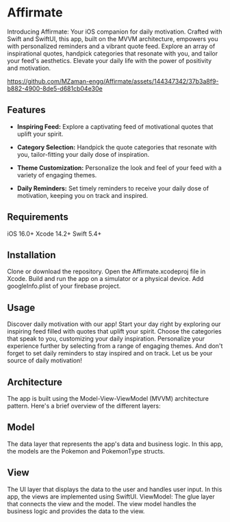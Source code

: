 # Affirmate
Introducing Affirmate: Your iOS companion for daily motivation. Crafted with Swift and SwiftUI, this app, built on the MVVM architecture, empowers you with personalized reminders and a vibrant quote feed. Explore an array of inspirational quotes, handpick categories that resonate with you, and tailor your feed's aesthetics. Elevate your daily life with the power of positivity and motivation.


https://github.com/MZaman-engg/Affirmate/assets/144347342/37b3a8f9-b882-4900-8de5-d681cb04e30e


## Features
- **Inspiring Feed:** Explore a captivating feed of motivational quotes that uplift your spirit.

- **Category Selection:** Handpick the quote categories that resonate with you, tailor-fitting your daily dose of inspiration.

- **Theme Customization:** Personalize the look and feel of your feed with a variety of engaging themes.

- **Daily Reminders:** Set timely reminders to receive your daily dose of motivation, keeping you on track and inspired.

## Requirements
iOS 16.0+
Xcode 14.2+
Swift 5.4+

## Installation

Clone or download the repository.
Open the Affirmate.xcodeproj file in Xcode.
Build and run the app on a simulator or a physical device.
Add googleInfo.plist of your firebase project.
## Usage
Discover daily motivation with our app! Start your day right by exploring our inspiring feed filled with quotes that uplift your spirit. Choose the categories that speak to you, customizing your daily inspiration. Personalize your experience further by selecting from a range of engaging themes. And don't forget to set daily reminders to stay inspired and on track. Let us be your source of daily motivation!

## Architecture

The app is built using the Model-View-ViewModel (MVVM) architecture pattern. Here's a brief overview of the different layers:

## Model

The data layer that represents the app's data and business logic. In this app, the models are the Pokemon and PokemonType structs.
## View

The UI layer that displays the data to the user and handles user input. In this app, the views are implemented using SwiftUI.
ViewModel: The glue layer that connects the view and the model. The view model handles the business logic and provides the data to the view.
